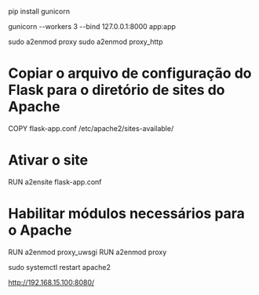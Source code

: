 


pip install gunicorn

gunicorn --workers 3 --bind 127.0.0.1:8000 app:app

sudo a2enmod proxy
sudo a2enmod proxy_http

# Copiar o arquivo de configuração do Flask para o diretório de sites do Apache
COPY flask-app.conf /etc/apache2/sites-available/

# Ativar o site
RUN a2ensite flask-app.conf

# Habilitar módulos necessários para o Apache
RUN a2enmod proxy_uwsgi
RUN a2enmod proxy

sudo systemctl restart apache2

http://192.168.15.100:8080/

